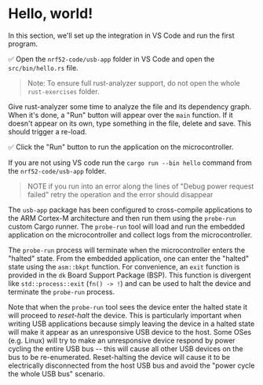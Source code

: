 # Hello, world!

In this section, we'll set up the integration in VS Code and run the first program.

✅ Open the `nrf52-code/usb-app` folder in VS Code and open the `src/bin/hello.rs` file.

> Note: To ensure full rust-analyzer support, do not open the whole `rust-exercises` folder.

Give rust-analyzer some time to analyze the file and its dependency graph. When it's done, a "Run" button will appear over the `main` function. If it doesn't appear on its own, type something in the file, delete and save. This should trigger a re-load.

✅ Click the "Run" button to run the application on the microcontroller.

If you are not using VS code run the `cargo run --bin hello` command from the `nrf52-code/usb-app` folder.

> NOTE if you run into an error along the lines of "Debug power request failed" retry the operation and the error should disappear

The `usb-app` package has been configured to cross-compile applications to the ARM Cortex-M architecture and then run them using the `probe-run` custom Cargo runner. The `probe-run` tool will load and run the embedded application on the microcontroller and collect logs from the microcontroller.

The `probe-run` process will terminate when the microcontroller enters the "halted" state. From the embedded application, one can enter the "halted" state using the `asm::bkpt` function. For convenience, an `exit` function is provided in the `dk` Board Support Package (BSP). This function is divergent like `std::process::exit` (`fn() -> !`) and can be used to halt the device and terminate the `probe-run` process.

Note that when the `probe-run` tool sees the device enter the halted state it will proceed to *reset-halt* the device. This is particularly important when writing USB applications because simply leaving the device in a halted state will make it appear as an unresponsive USB device to the host. Some OSes (e.g. Linux) will try to make an unresponsive device respond by power cycling the entire USB bus -- this will cause all other USB devices on the bus to be re-enumerated. Reset-halting the device will cause it to be electrically disconnected from the host USB bus and avoid the "power cycle the whole USB bus" scenario.
